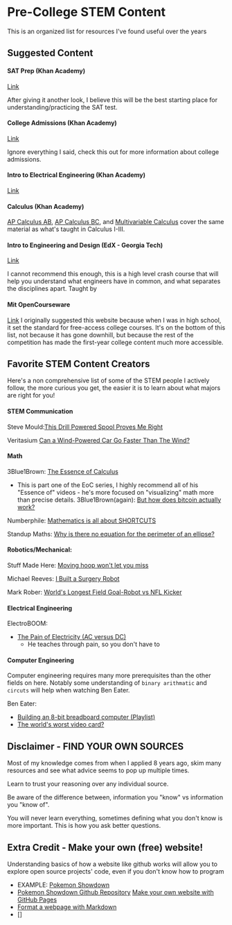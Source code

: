 # Pre-College STEM Content
This is an organized list for resources I've found useful over the years  

## Suggested Content
#### SAT Prep (Khan Academy)
[Link](https://www.khanacademy.org/mission/sat/)

After giving it another look, I believe this will be the best starting place for understanding/practicing the SAT test.
#### College Admissions (Khan Academy)
[Link](https://www.khanacademy.org/college-careers-more/college-admissions)

Ignore everything I said, check this out for more information about college admissions.
#### Intro to Electrical Engineering (Khan Academy)
[Link](https://www.khanacademy.org/science/electrical-engineering)
#### Calculus (Khan Academy)
   [AP Calculus AB](https://www.khanacademy.org/math/ap-calculus-ab), [AP Calculus BC](https://www.khanacademy.org/math/ap-calculus-bc), and [Multivariable Calculus](https://www.khanacademy.org/math/multivariable-calculus) cover the same material as what's taught in Calculus I-III.
#### Intro to Engineering and Design (EdX - Georgia Tech)
[Link](https://www.edx.org/course/introduction-to-engineering-and-design)

I cannot recommend this enough, this is a high level crash course that will help you understand what engineers have in common, and what separates the disciplines apart. Taught by
#### Mit OpenCourseware
[Link](https://ocw.mit.edu/index.htm)
   I originally suggested this website because when I was in high school, it set the standard for free-access college courses. It's on the bottom of this list, not because it has gone downhill, but because the rest of the competition has made the first-year college content much more accessible.

## Favorite STEM Content Creators

Here's a non comprehensive list of some of the STEM people I actively follow, the more curious you get, the easier it is to learn about what majors are right for you!

#### STEM Communication 
Steve Mould:[This Drill Powered Spool Proves Me Right](https://www.youtube.com/watch?v=bcsb1xAv7XA)
  
Veritasium [Can a Wind-Powered Car Go Faster Than The Wind?](https://www.youtube.com/watch?v=jyQwgBAaBag)

#### Math
3Blue1Brown: [The Essence of Calculus](https://www.youtube.com/watch?v=WUvTyaaNkzM)
   * This is part one of the EoC series, I highly recommend all of his "Essence of" videos - he's more focused on "visualizing" math more than precise details.
3Blue1Brown(again): [But how does bitcoin actually work?](https://www.youtube.com/watch?v=bBC-nXj3Ng4)

Numberphile: [Mathematics is all about SHORTCUTS](https://www.youtube.com/watch?v=BdEWCxt8C0M)

Standup Maths: [Why is there no equation for the perimeter of an ellipse?](https://www.youtube.com/watch?v=5nW3nJhBHL0) 

#### Robotics/Mechanical:
Stuff Made Here: [Moving hoop won't let you miss](https://www.youtube.com/watch?v=myO8fxhDRW0)

Michael Reeves: [I Built a Surgery Robot](https://www.youtube.com/watch?v=A_BlNA7bBxo)

Mark Rober: [World's Longest Field Goal-Robot vs NFL Kicker](https://www.youtube.com/watch?v=P_6my53IlxY)

#### Electrical Engineering
ElectroBOOM:
* [The Pain of Electricity (AC versus DC)](https://www.youtube.com/watch?v=hp97GjuULX8)
  * He teaches through pain, so you don't have to
#### Computer Engineering
Computer engineering requires many more prerequisites than the other fields on here. Notably some understanding of `binary arithmatic` and `circuts` will help when watching Ben Eater.

Ben Eater: 
* [Building an 8-bit breadboard computer (Playlist)](https://www.youtube.com/watch?v=HyznrdDSSGM)
*  [The world's worst video card?](https://www.youtube.com/watch?v=l7rce6IQDWs)




## Disclaimer - FIND YOUR OWN SOURCES
Most of my knowledge comes from when I applied 8 years ago, skim many resources and see what advice seems to pop up multiple times.

Learn to trust your reasoning over any individual source.

Be aware of the difference between, information you "know" vs information you "know of".

You will never learn everything, sometimes defining what you don't know is more important. This is how you ask better questions.

## Extra Credit - Make your own (free) website!
  Understanding basics of how a website like github works will allow you to explore open source projects' code, even if you don't know how to program
  * EXAMPLE: [Pokemon Showdown](https://play.pokemonshowdown.com/)
  * [Pokemon Showdown Github Repository](https://github.com/smogon/pokemon-showdown)
  [Make your own website with GitHub Pages](https://lab.github.com/githubtraining/github-pages)
  * [Format a webpage with Markdown](https://lab.github.com/githubtraining/communicating-using-markdown)
  * []